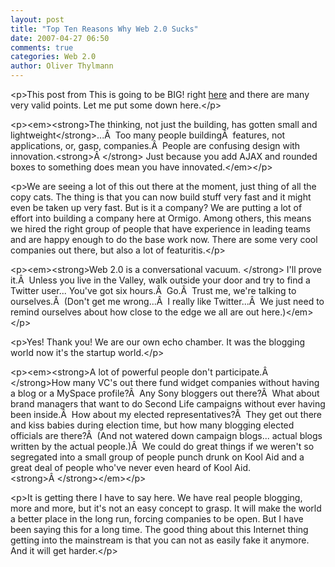 ```yaml
---
layout: post
title: "Top Ten Reasons Why Web 2.0 Sucks"
date: 2007-04-27 06:50
comments: true
categories: Web 2.0
author: Oliver Thylmann
---
```






&lt;p&gt;This post from This is going to be BIG! right [here](http://www.thisisgoingtobebig.com/2007/04/top_ten_reasons.html) and there are many very valid points. Let me put some down here.&lt;/p&gt;

&lt;p&gt;&lt;em&gt;&lt;strong&gt;The thinking, not just the building, has gotten small and lightweight&lt;/strong&gt;...Â  Too many people buildingÂ  features, not applications, or, gasp, companies.Â  People are confusing design with innovation.&lt;strong&gt;Â &lt;/strong&gt; Just because you add AJAX and rounded boxes to something does mean you have innovated.&lt;/em&gt;&lt;/p&gt;

&lt;p&gt;We are seeing a lot of this out there at the moment, just thing of all the copy cats. The thing is that you can now build stuff very fast and it might even be taken up very fast. But is it a company? We are putting a lot of effort into building a company here at Ormigo. Among others, this means we hired the right group of people that have experience in leading teams and are happy enough to do the base work now. There are some very cool companies out there, but also a lot of featuritis.&lt;/p&gt;

&lt;p&gt;&lt;em&gt;&lt;strong&gt;Web 2.0 is a conversational vacuum. &lt;/strong&gt; I'll prove it.Â  Unless you live in the Valley, walk outside your door and try to find a Twitter user... You've got six hours.Â  Go.Â  Trust me, we're talking to ourselves.Â  (Don't get me wrong...Â  I really like Twitter...Â  We just need to remind ourselves about how close to the edge we all are out here.)&lt;/em&gt;&lt;/p&gt;

&lt;p&gt;Yes! Thank you! We are our own echo chamber. It was the blogging world now it's the startup world.&lt;/p&gt;

&lt;p&gt;&lt;em&gt;&lt;strong&gt;A lot of powerful people don't participate.Â  &lt;/strong&gt;How many VC's out there fund widget companies without having a blog or a MySpace profile?Â  Any Sony bloggers out there?Â  What about brand managers that want to do Second Life campaigns without ever having been inside.Â  How about my elected representatives?Â  They get out there and kiss babies during election time, but how many blogging elected officials are there?Â  (And not watered down campaign blogs... actual blogs written by the actual people.)Â  We could do great things if we weren't so segregated into a small group of people punch drunk on Kool Aid and a great deal of people who've never even heard of Kool Aid.&lt;strong&gt;Â &lt;/strong&gt;&lt;/em&gt;&lt;/p&gt;

&lt;p&gt;It is getting there I have to say here. We have real people blogging, more and more, but it's not an easy concept to grasp. It will make the world a better place in the long run, forcing companies to be open. But I have been saying this for a long time. The good thing about this Internet thing getting into the mainstream is that you can not as easily fake it anymore. And it will get harder.&lt;/p&gt;


